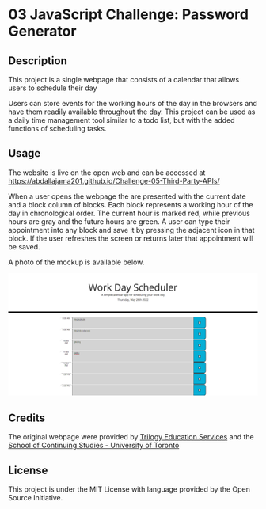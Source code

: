# 03 JavaScript Challenge: Password Generator
 
## Description
 
This project is a single webpage that consists of a calendar that allows users to schedule their day

Users can store events for the working hours of the day in the browsers and have them readily available throughout the day. This project can be used as a daily time management tool similar to a todo list, but with the added functions of scheduling tasks.
 
## Usage
 
The website is live on the open web and can be accessed at https://abdallajama201.github.io/Challenge-05-Third-Party-APIs/

When a user opens the webpage the are presented with the current date and a block column of blocks. Each block represents a working hour of the day in chronological order. The current hour is marked red, while previous hours are gray and the future hours are green. A user can type their appointment into any block and save it by pressing the adjacent icon in that block. If the user refreshes the screen or returns later that appointment will be saved. 

A photo of the mockup is available below.
 
![mockup of website](assets/images/mock-up.png)
  
## Credits
 
The original webpage were provided by [Trilogy Education Services](https://www.trilogyed.com/universities/) and the [School of Continuing Studies - University of Toronto](https://learn.utoronto.ca/)
 
## License
 
 This project is under the MIT License with language provided by the Open Source Initiative.